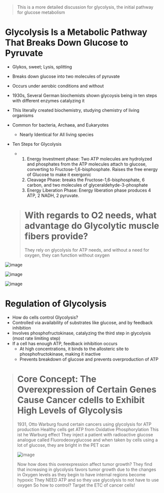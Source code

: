 > This is a more detailed discussion for glycolysis, the initial pathway for glucose metabolism

# Glycolysis Is a Metabolic Pathway That Breaks Down Glucose to Pyruvate
- Glykos, sweet; Lysis, splitting
- Breaks down glucose into two molecules of pyruvate
- Occurs under aerobic conditions and without
- 1930s, Several German biochemists shown glycoysis being in ten steps with different enzymes catalyzing it
- This literally created biochemistry, studying chemistry of living organisms
- Common for bacteria, Archaea, and Eukaryotes
  - Nearly Identical for All living species

- Ten Steps for Glycolysis
  - 1. Energy Investment phase: Two ATP molecules are hydrolyzed and phosphates from the ATP molecules attach to glucose, converting to Fructose-1,6-bisphosphate. Raises the free energy of Glucose to make it exergonic
    2. Cleavage Phase: breaks the Fructose-1,6-bisphosphate, 6 carbon, and two molecules of glyceraldehyde-3-phosphate
    3. Energy Liberation Phase: Energy liberation phase produces 4 ATP, 2 NADH, 2 pyruvate.
   
  > # With regards to O2 needs, what advantage do Glycolytic muscle fibers provide?
    > They rely on glycolysis for ATP needs, and without a need for oxygen, they can function without oxygen

![image](https://github.com/MCBasterSheet/MCBasterSheet/assets/157453648/0dcd6fdb-2eb1-4c4d-8efe-46844cd092c1)

![image](https://github.com/MCBasterSheet/MCBasterSheet/assets/157453648/33d8ab89-e328-49eb-98d8-839b1aaf5f68)

![image](https://github.com/MCBasterSheet/MCBasterSheet/assets/157453648/60b4cd71-3258-4605-aa99-f1b93f0e12e4)


# Regulation of Glycolysis
- How do cells control Glycolysis?
- Controlled via availability of substrates like glucose, and by feedback inhibition
- Involves phosphofructokinase, catalyzing the third step in glycolysis (most rate limiting step)
- If a cell has enough ATP, feedback inhibition occurs
  - At high concentrations, it binds to the allosteric site to phosphofructokinase, making it inactive
  - Prevents breakdown of glucose and prevents overproduction of ATP


> # Core Concept: The Overexpression of Certain Genes Cause Cancer cdells to Exhibit High Levels of Glycolysis
> 1931, Otto Warburg found certain cancers using glycolysis for ATP production
> Healthy cells get ATP from Oxidative Phosphorylation
> This ist he Warburg effect
> They inject a patient with radioactive glucose analogue called Fluorodeoxyglucose and when taken by cells using a lot of glucose, they are bright in the PET scan
>
> ![image](https://github.com/MCBasterSheet/MCBasterSheet/assets/157453648/7f894b3c-41af-4cc1-bb69-3b6746bec9ea)
> 
> Now how does this overexpression affect tumor growth?
> They find that increasing in glycolysis favors tumor growth due to the changes in Oxygen levels as they begin to have internal regions become hypoxic
> They NEED ATP and so they use glycolysis to not have to use oxygen
> So how to control? Target the ETC of cancer cells!
